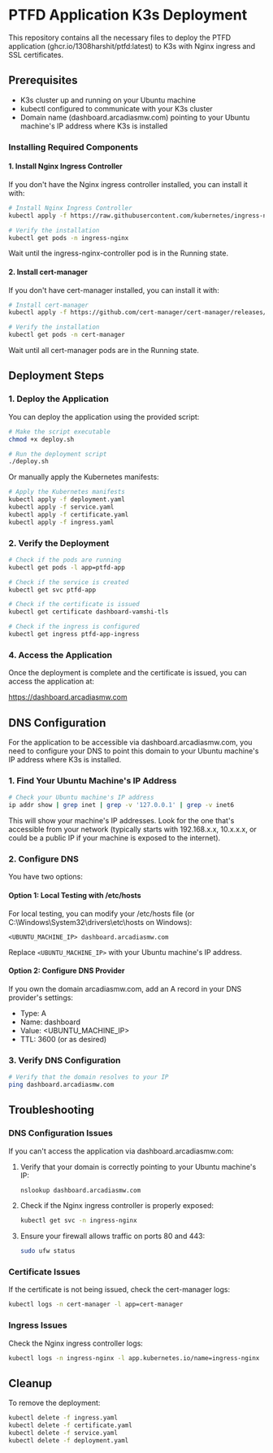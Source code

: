 # PTFD Application K3s Deployment

This repository contains all the necessary files to deploy the PTFD application (ghcr.io/1308harshit/ptfd:latest) to K3s with Nginx ingress and SSL certificates.

## Prerequisites

- K3s cluster up and running on your Ubuntu machine
- kubectl configured to communicate with your K3s cluster
- Domain name (dashboard.arcadiasmw.com) pointing to your Ubuntu machine's IP address where K3s is installed

### Installing Required Components

#### 1. Install Nginx Ingress Controller

If you don't have the Nginx ingress controller installed, you can install it with:

```bash
# Install Nginx Ingress Controller
kubectl apply -f https://raw.githubusercontent.com/kubernetes/ingress-nginx/controller-v1.8.2/deploy/static/provider/cloud/deploy.yaml

# Verify the installation
kubectl get pods -n ingress-nginx
```

Wait until the ingress-nginx-controller pod is in the Running state.

#### 2. Install cert-manager

If you don't have cert-manager installed, you can install it with:

```bash
# Install cert-manager
kubectl apply -f https://github.com/cert-manager/cert-manager/releases/download/v1.13.2/cert-manager.yaml

# Verify the installation
kubectl get pods -n cert-manager
```

Wait until all cert-manager pods are in the Running state.

## Deployment Steps

### 1. Deploy the Application

You can deploy the application using the provided script:

```bash
# Make the script executable
chmod +x deploy.sh

# Run the deployment script
./deploy.sh
```

Or manually apply the Kubernetes manifests:

```bash
# Apply the Kubernetes manifests
kubectl apply -f deployment.yaml
kubectl apply -f service.yaml
kubectl apply -f certificate.yaml
kubectl apply -f ingress.yaml
```

### 2. Verify the Deployment

```bash
# Check if the pods are running
kubectl get pods -l app=ptfd-app

# Check if the service is created
kubectl get svc ptfd-app

# Check if the certificate is issued
kubectl get certificate dashboard-vamshi-tls

# Check if the ingress is configured
kubectl get ingress ptfd-app-ingress
```

### 4. Access the Application

Once the deployment is complete and the certificate is issued, you can access the application at:

https://dashboard.arcadiasmw.com

## DNS Configuration

For the application to be accessible via dashboard.arcadiasmw.com, you need to configure your DNS to point this domain to your Ubuntu machine's IP address where K3s is installed.

### 1. Find Your Ubuntu Machine's IP Address

```bash
# Check your Ubuntu machine's IP address
ip addr show | grep inet | grep -v '127.0.0.1' | grep -v inet6
```

This will show your machine's IP addresses. Look for the one that's accessible from your network (typically starts with 192.168.x.x, 10.x.x.x, or could be a public IP if your machine is exposed to the internet).

### 2. Configure DNS

You have two options:

#### Option 1: Local Testing with /etc/hosts

For local testing, you can modify your /etc/hosts file (or C:\Windows\System32\drivers\etc\hosts on Windows):

```
<UBUNTU_MACHINE_IP> dashboard.arcadiasmw.com
```

Replace `<UBUNTU_MACHINE_IP>` with your Ubuntu machine's IP address.

#### Option 2: Configure DNS Provider

If you own the domain arcadiasmw.com, add an A record in your DNS provider's settings:

- Type: A
- Name: dashboard
- Value: <UBUNTU_MACHINE_IP>
- TTL: 3600 (or as desired)

### 3. Verify DNS Configuration

```bash
# Verify that the domain resolves to your IP
ping dashboard.arcadiasmw.com
```

## Troubleshooting

### DNS Configuration Issues

If you can't access the application via dashboard.arcadiasmw.com:

1. Verify that your domain is correctly pointing to your Ubuntu machine's IP:
   ```bash
   nslookup dashboard.arcadiasmw.com
   ```

2. Check if the Nginx ingress controller is properly exposed:
   ```bash
   kubectl get svc -n ingress-nginx
   ```
   
3. Ensure your firewall allows traffic on ports 80 and 443:
   ```bash
   sudo ufw status
   ```

### Certificate Issues

If the certificate is not being issued, check the cert-manager logs:

```bash
kubectl logs -n cert-manager -l app=cert-manager
```

### Ingress Issues

Check the Nginx ingress controller logs:

```bash
kubectl logs -n ingress-nginx -l app.kubernetes.io/name=ingress-nginx
```

## Cleanup

To remove the deployment:

```bash
kubectl delete -f ingress.yaml
kubectl delete -f certificate.yaml
kubectl delete -f service.yaml
kubectl delete -f deployment.yaml
